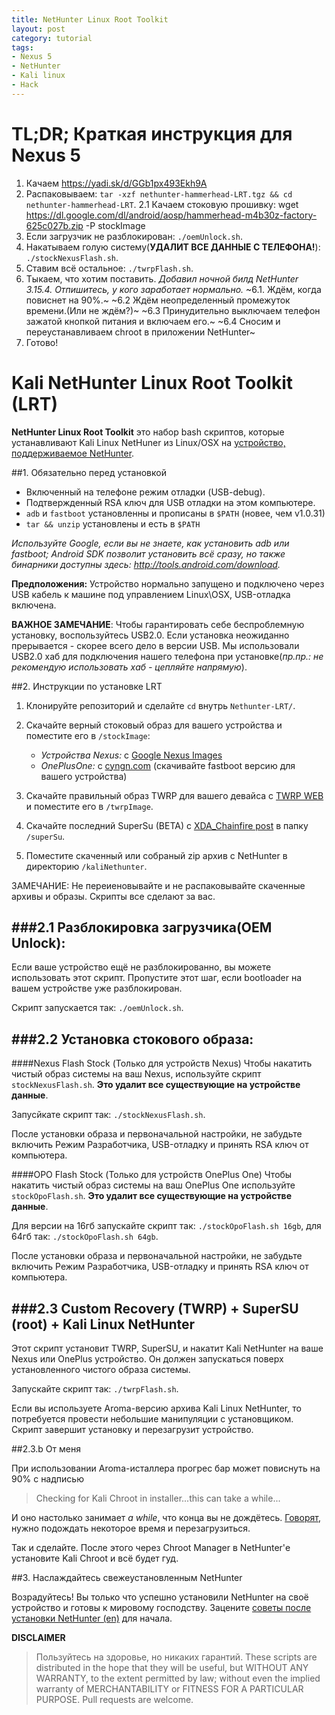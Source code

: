 ```yaml
---
title: NetHunter Linux Root Toolkit
layout: post
category: tutorial
tags:
- Nexus 5
- NetHunter
- Kali linux
- Hack
---
```


# TL;DR; Краткая инструкция для Nexus 5

1. Качаем https://yadi.sk/d/GGb1px493Ekh9A
2. Распаковываем: `tar -xzf nethunter-hammerhead-LRT.tgz && cd nethunter-hammerhead-LRT`.
2.1 Качаем стоковую прошивку: wget https://dl.google.com/dl/android/aosp/hammerhead-m4b30z-factory-625c027b.zip -P stockImage
3. Если загрузчик не разблокирован: `./oemUnlock.sh`.
4. Накатываем голую систему(**УДАЛИТ ВСЕ ДАННЫЕ С ТЕЛЕФОНА!**):  `./stockNexusFlash.sh`.
5. Ставим всё остальное: `./twrpFlash.sh`.
6. Тыкаем, что хотим поставить.
*Добавил ночной билд NetHunter 3.15.4. Отпишитесь, у кого заработает нормально.*
~6.1. Ждём, когда повиснет на 90%.~
~6.2 Ждём неопределенный промежуток времени.(Или не ждём?)~
~6.3 Принудительно выключаем телефон зажатой кнопкой питания и включаем его.~
~6.4 Сносим и переустанавливаем chroot в приложении NetHunter~
7. Готово! 


# Kali NetHunter Linux Root Toolkit (LRT)

**NetHunter Linux Root Toolkit** это набор bash скриптов, которые устанавливают Kali Linux NetHuner из Linux/OSX на [устройство, поддерживаемое NetHunter](https://github.com/offensive-security/kali-nethunter/wiki#10-supported-devices-and-roms).

##1. Обязательно перед установкой
 - Включенный на телефоне режим отладки (USB-debug).
 - Подтвержденный RSA ключ для USB отладки на этом компьютере.
 - `adb` и `fastboot` установленны и прописаны в `$PATH` (новее, чем v1.0.31)
 - `tar && unzip` установлены и есть в `$PATH`

*Используйте Google, если вы не знаете, как установить adb или fastboot; Android SDK позволит установить всё сразу, но также бинарники доступны здесь: http://tools.android.com/download.*

**Предположения:** Устройство нормально запущено и подключено через USB кабель к машине под управлением Linux\OSX, USB-отладка включена.

**ВАЖНОЕ ЗАМЕЧАНИЕ**: Чтобы гарантировать себе беспроблемную установку, воспользуйтесь USB2.0. Если установка неожиданно прерывается - скорее всего дело в версии USB. Мы использовали USB2.0 хаб для подключения нашего телефона при установке(*пр.пр.: не рекомендую использовать хаб - цепляйте напрямую*).

##2. Инструкции по установке LRT
1. Клонируйте репозиторий и сделайте `cd` внутрь `Nethunter-LRT/`.

2. Скачайте верный стоковый образ для вашего устройства и поместите его в `/stockImage`:
    -  *Устройства Nexus:* с [Google Nexus Images](https://developers.google.com/android/nexus/images?hl=en)
    -  *OnePlusOne:* с [cyngn.com](https://cyngn.com/support) (скачивайте fastboot версию для вашего устройства)

3. Скачайте правильный образ TWRP для вашего девайса с [TWRP WEB](https://twrp.me/Devices/) и поместите его в `/twrpImage`.

4. Скачайте последний SuperSu (BETA) с [XDA_Chainfire post](https://forum.xda-developers.com/apps/supersu/2014-09-02-supersu-v2-05-t2868133) в папку `/superSu`.

5. Поместите скаченный или собраный zip архив с NetHunter в директорию `/kaliNethunter`.

ЗАМЕЧАНИЕ: Не переиеновывайте и не распаковывайте скаченные архивы и образы. Скрипты все сделают за вас.


###2.1 Разблокировка загрузчика(OEM Unlock):
--------------------
Если ваше устройство ещё не разблокированно, вы можете использовать этот скрипт. Пропустите этот шаг, если bootloader на вашем устройстве уже разблокирован.

Скрипт запускается так: `./oemUnlock.sh`.

###2.2 Установка стокового образа:
---------------------
####Nexus Flash Stock (Только для устройств Nexus)
Чтобы накатить чистый образ системы на ваш Nexus, используйте скрипт `stockNexusFlash.sh`. **Это удалит все существующие на устройстве данные**.

Запусйкате скрипт так: `./stockNexusFlash.sh`.

После установки образа и первоначальной настройки, не забудьте включить Режим Разработчика, USB-отладку и принять RSA ключ от компьютера.

####OPO Flash Stock (Только для устройств OnePlus One)
Чтобы накатить чистый образ системы на ваш OnePlus One используйте `stockOpoFlash.sh`.  **Это удалит все существующие на устройстве данные**.

Для версии на 16гб запускайте скрипт так: `./stockOpoFlash.sh 16gb`, для 64гб так: `./stockOpoFlash.sh 64gb`.

После установки образа и первоначальной настройки, не забудьте включить Режим Разработчика, USB-отладку и принять RSA ключ от компьютера.


###2.3 Custom Recovery (TWRP) + SuperSU (root) + Kali Linux NetHunter
--------------------
Этот скрипт установит TWRP, SuperSU, и накатит Kali NetHunter на ваше Nexus или OnePlus устройство. Он должен запускаться поверх установленного чистого образа системы.

Запускайте скрипт так: `./twrpFlash.sh`.

Если вы используете Aroma-версию архива Kali Linux NetHunter, то потребуется провести небольшие манипуляции с установщиком. Скрипт завершит установку и перезагрузит устройство.

##2.3.b От меня

При использовании Aroma-исталлера прогрес бар может повиснуть на 90% с надписью

> Checking for Kali Chroot in installer...this can take a while...

И оно настолько занимает *a while*, что конца вы не дождётесь. [Говорят](https://github.com/offensive-security/nethunter-LRT/issues/6), нужно подождать некоторое время и перезагрузиться.

Так и сделайте. После этого через Chroot Manager в NetHunter'е установите Kali Chroot и всё будет гуд.

##3. Наслаждайтесь свежеустановленным NetHunter

Возрадуйтесь! Вы только что успешно установили NetHunter на своё устройство и готовы к мировому господству. Зацените [советы после установки NetHunter (en)](https://github.com/offensive-security/kali-nethunter/wiki#50-post-installation-setup) для начала.

**DISCLAIMER**

> Пользуйтесь на здоровье, но никаких гарантий. These scripts are distributed in the hope that they will be useful, but WITHOUT ANY WARRANTY, to the extent permitted by law; without even the implied warranty of MERCHANTABILITY or FITNESS FOR A PARTICULAR PURPOSE. Pull requests are welcome.